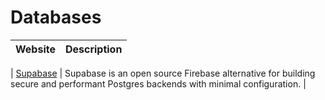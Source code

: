 # Databases
| Website | Description |
|:-:|-|

| [Supabase](https://supabase.com) | Supabase is an open source Firebase alternative for building secure and performant Postgres backends with minimal configuration. |